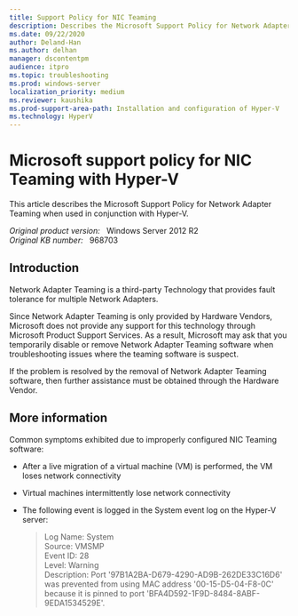 ```yaml
---
title: Support Policy for NIC Teaming
description: Describes the Microsoft Support Policy for Network Adapter Teaming when used in conjunction with Hyper-V.
ms.date: 09/22/2020
author: Deland-Han 
ms.author: delhan
manager: dscontentpm
audience: itpro
ms.topic: troubleshooting
ms.prod: windows-server
localization_priority: medium
ms.reviewer: kaushika
ms.prod-support-area-path: Installation and configuration of Hyper-V
ms.technology: HyperV
---
```

# Microsoft support policy for NIC Teaming with Hyper-V

This article describes the Microsoft Support Policy for Network Adapter Teaming when used in conjunction with Hyper-V.

_Original product version:_ &nbsp; Windows Server 2012 R2  
_Original KB number:_ &nbsp; 968703

## Introduction

Network Adapter Teaming is a third-party Technology that provides fault tolerance for multiple Network Adapters.

Since Network Adapter Teaming is only provided by Hardware Vendors, Microsoft does not provide any support for this technology through Microsoft Product Support Services. As a result, Microsoft may ask that you temporarily disable or remove Network Adapter Teaming software when troubleshooting issues where the teaming software is suspect.

If the problem is resolved by the removal of Network Adapter Teaming software, then further assistance must be obtained through the Hardware Vendor.

## More information

Common symptoms exhibited due to improperly configured NIC Teaming software:

- After a live migration of a virtual machine (VM) is performed, the VM loses network connectivity

- Virtual machines intermittently lose network connectivity

- The following event is logged in the System event log on the Hyper-V server:

    > Log Name: System  
    Source: VMSMP  
    Event ID: 28  
    Level: Warning  
    Description: Port '97B1A2BA-D679-4290-AD9B-262DE33C16D6' was prevented from using MAC address '00-15-D5-04-F8-0C' because it is pinned to port 'BFA4D592-1F9D-8484-8ABF-9EDA1534529E'.

